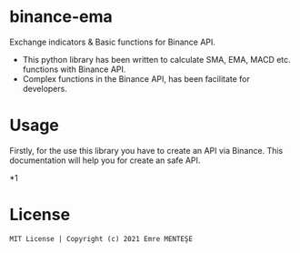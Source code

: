 # binance-ema
Exchange indicators &amp; Basic functions for Binance API.

- This python library has been written to calculate SMA, EMA, MACD etc. functions with Binance API.
- Complex functions in the Binance API, has been facilitate for developers.

# Usage
Firstly, for the use this library you have to create an API via Binance. This documentation will help you for create an safe API.

*1 

# License

    MIT License | Copyright (c) 2021 Emre MENTEŞE

